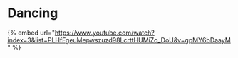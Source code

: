 # Dancing

{% embed url="https://www.youtube.com/watch?index=3&list=PLHfFgeuMepwszuzd98LcrttHUMiZo_DoU&v=gpMY6bDaayM" %}
